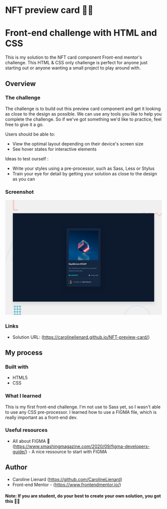 # NFT preview card 💎✨
# Front-end challenge with HTML and CSS

This is my solution to the NFT card component Front-end mentor's challenge. This HTML & CSS only challenge is perfect for anyone just starting out or anyone wanting a small project to play around with.

## Overview

### The challenge

The challenge is to build out this preview card component and get it looking as close to the design as possible.
We can use any tools you like to help you complete the challenge. So if we've got something we'd like to practice, feel free to give it a go.

Users should be able to:

- View the optimal layout depending on their device's screen size
- See hover states for interactive elements

Ideas to test ourself :

- Write your styles using a pre-processor, such as Sass, Less or Stylus
- Train your eye for detail by getting your solution as close to the design as you can


### Screenshot

![](./preview.jpg)


### Links

- Solution URL: (https://carolinelienard.github.io/NFT-preview-card/)

## My process

### Built with

- HTML5
- CSS 


### What I learned

This is my first front-end challenge. I'm not use to Sass yet, so I wasn't able to use any CSS pre-processor. I learned how to use a FIGMA file, which is really important as a front-end dev. 


### Useful resources

- All about FIGMA 🎨 (https://www.smashingmagazine.com/2020/09/figma-developers-guide/) - A nice ressource to start with FIGMA


## Author

- Caroline Lienard (https://github.com/CarolineLienard)
- Front-end Mentor - (https://www.frontendmentor.io/)

#### Note: If you are student, do your best to create your own solution, you got this 👍🏻
